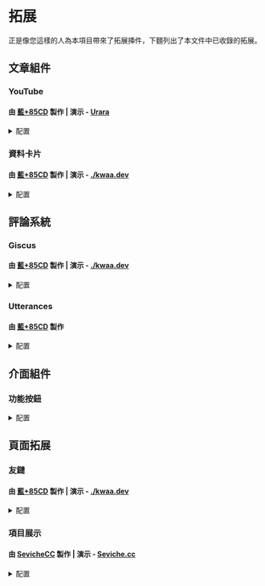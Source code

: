 # 拓展

正是像您這樣的人為本項目帶來了拓展挿件，下麵列出了本文件中已收錄的拓展。

## 文章組件

### YouTube

#### 由 [藍+85CD](https://github.com/kwaa) 製作 | 演示 - [Urara](https://urara-demo.netlify.app/hello-world/elements#svelte-components)

<details>
  <summary>配置</summary>
  
  **✅ 此拓展已包含在 Urara 中，無需額外下載。**

  #### 在使用前需導入組件：

  ```md
  <script>
    import YouTube from '$lib/components/extra/youtube.svelte'
  </script>
  ```

  #### 使用方法：

  ```md
  <YouTube id="<WysuxO4yR04>" />
  ```

  此拓展會在您的文章內展示 [https://www.youtube.com/watch?v=<u>**WysuxO4yR04**</u>](https://www.youtube.com/watch?v=WysuxO4yR04) 視頻。

  您還可以參考使用例源碼：[**urara/+page.svelte.md at main · importantimport/urara**](https://github.com/importantimport/urara/blob/main/urara/hello-world/elements/+page.svelte.md?plain=1#L139)。

</details>

### 資料卡片

#### 由 [藍+85CD](https://github.com/kwaa) 製作 | 演示 - [./kwaa.dev](https://kwaa.dev/about#关于我)

<details>
  <summary>配置</summary>
  
  **⚠ 此拓展尚未包含在 Urara 中，您需要手動下載組件。**

  下載 [**profile.svelte**](https://github.com/importantimport/urara-docs/raw/master/public/extension/profile/profile.svelte) 文件，將其放入 `src/lib/components/extra/` 目錄內。

  #### 在使用前需導入組件：

  ```md
  <script lang="ts">
    import Profile from '$lib/components/extra/profile.svelte'
  </script>
  ```

  #### 使用方法：

  ```md
  <Profile subname="這裡是姓氏" >
    <div class="flex flex-col md:flex-row gap-4 mt-4"></div>
  </Profile>
  ```

  此拓展會在您的文章內展示個人資料卡片，其中頭像、姓名和簡介會跟隨您在 `site.ts` 的設定，您還可以通過 `avatar="<圖片路徑>"` 、 `name="姓名"` 和 ``bio={`簡介`}`` 來手動指定它們：

  ```md
  <Profile name="姓名" avatar="/assets/maskable@512.png" subname="這裡是姓氏" bio={`這裡是簡介。<br>這是第二行簡介。`} >
    <div class="flex flex-col md:flex-row gap-4 mt-4"></div>
  </Profile>
  ```

  您還可以參考使用例源碼：[**blog/+page.svelte.md at main · kwaa/blog**](https://github.com/kwaa/blog/blob/main/urara/about/+page.svelte.md?plain=1#L13)。

</details>

## 評論系統

### Giscus

#### 由 [藍+85CD](https://github.com/kwaa) 製作 | 演示 - [./kwaa.dev](https://kwaa.dev/intro-urara#post-comment)

<details>
  <summary>配置</summary>
  
  **✅ 此拓展已包含在 Urara 中，無需額外下載。**

  #### 使用方法：

  訪問 [**Giscus**](https://giscus.app/zh-CN) 頁面進行配置，按照步驟配置後，您會獲得以下內容：

  ```ts
  <script src="https://giscus.app/client.js"
        data-repo="[在此輸入倉庫]"
        data-repo-id="[在此輸入倉庫 ID]"
        data-category="[在此輸入分類名]"
        data-category-id="[在此輸入分類 ID]"
        data-mapping="pathname"
        data-strict="0"
        data-reactions-enabled="1"
        data-emit-metadata="0"
        data-input-position="top"
        data-theme="preferred_color_scheme"
        data-lang="zh-CN"
        crossorigin="anonymous"
        async>
  </script>
  ```

  接下來，您需要根據需求修改 `src/config/post.ts` 文件：

  ```ts
  import type { PostConfig } from '$lib/types/post'

  export const post: PostConfig = {
    comment: {
      use: ['Giscus', '其他評論系統'],
      style: 'boxed', // 評論系統欄樣式：none / bordered / lifted / boxed
      giscus: {
        repo: '[在此輸入倉庫]',
        repoID: '[在此輸入倉庫 ID]',
        category: '[在此輸入分類名]',
        categoryID: '[在此輸入分類 ID]',
        reactionsEnabled: true, // 表情回應：true / false
        inputPosition: 'top' // 評論框位置：top / bottom
        lang: 'zh-CN', // 語言
        theme: 'preferred_color_scheme' // 主題
      }
    }
  }
  ```

  ⚠ 此拓展為 Giscus 默認啟用了 `pathname` 映射方法與 `lazyload` 加載選項。

  配置完成後，Giscus 既可使用，將顯示在文章末尾後。

  您還可以參考使用例源碼：[**blog/post.ts at main · kwaa/blog**](https://github.com/kwaa/blog/blob/main/src/lib/config/post.ts#L17)。

</details>

### Utterances

#### 由 [藍+85CD](https://github.com/kwaa) 製作

<details>
  <summary>配置</summary>
  
  **✅ 此拓展已包含在 Urara 中，無需額外下載。**

  #### 使用方法：

  訪問 [**Utterances**](https://utteranc.es/) 頁面進行配置，按照步驟配置後，您會獲得以下內容：

  ```ts
  <script src="https://utteranc.es/client.js"
        repo="[在此輸入倉庫]"
        issue-term="pathname"
        theme="preferred-color-scheme"
        crossorigin="anonymous"
        async>
  </script>
  ```

  接下來，您需要根據需求修改 `src/config/post.ts` 文件：

  ```ts
  import type { PostConfig } from '$lib/types/post'

  export const post: PostConfig = {
    comment: {
      use: ['Utterances', '其他評論系統'],
      style: 'boxed', // 評論系統欄樣式：none / bordered / lifted / boxed
      utterances: {
        repo: '[在此輸入倉庫]',
        lable: '', // 標籤
        theme: 'preferred-color-scheme', // 主題
      }
    }
  }
  ```

  ⚠ 此拓展為 Utterances 默認啟用了 `pathname` 映射方法。

  配置完成後，Utterances 既可使用，將顯示在文章末尾後。

</details>

## 介面組件

### 功能按鈕

<details>
  <summary>配置</summary>
  
  **⚠ 這些拓展尚未包含在 Urara 中，您需要手動下載組件。**

  #### 在使用前需下載組件：


  - **回復：[reply.svelte](https://github.com/importantimport/urara-docs/raw/master/public/extension/actions/reply.svelte) - <small>由 [藍+85CD](https://github.com/kwaa) 製作 | 演示 - [./kwaa.dev](https://kwaa.dev/intro-urara)</small>**

  - **分享：[share.svelte](https://github.com/importantimport/urara-docs/raw/master/public/extension/actions/share.svelte) - <small>由 [藍+85CD](https://github.com/kwaa) 製作 | 演示 - [./kwaa.dev](https://kwaa.dev/intro-urara)</small>**
  
  - **翻譯：[translate.svelte](https://github.com/importantimport/urara-docs/raw/master/public/extension/actions/translate.svelte) - <small>由 [藍+85CD](https://github.com/kwaa) 製作 | 演示 - [./kwaa.dev](https://kwaa.dev/intro-urara)</small>**

  在上方下載需要的功能按鈕後，在 `src/lib/components/` 目錄下新建一個名為 `actions` 的文件夾，放入其中。

  #### 使用方法：

  當您完成以上設定後，功能按鈕已可用，需要注意：**此拓展僅在文章頁面寬度足够時才會顯示**。

  您還可以參考使用例源碼：[**blog/src/lib/components/actions at main · kwaa/blog**](https://github.com/kwaa/blog/tree/main/src/lib/components/actions)。

</details>

## 頁面拓展

### 友鏈

#### 由 [藍+85CD](https://github.com/kwaa) 製作 | 演示 - [./kwaa.dev](https://kwaa.dev/friends)

<details>
  <summary>配置</summary>
  
  **⚠ 此拓展尚未包含在 Urara 中，您需要手動下載組件。**

  1. 下載 [**friend.svelte**](https://github.com/importantimport/urara-docs/raw/master/public/extension/friend/friend.svelte) 文件，放入 `src/lib/components/extra/` 目錄。

  2. 下載 [**+page.svelte**](https://github.com/importantimport/urara-docs/raw/master/public/extension/friend/%2Bpage.svelte) 文件，在 `src/routes/` 目錄下新建一個名為 `friends` 的文件夾，放入其中。

  3. 下載 [**friends.ts**](https://github.com/importantimport/urara-docs/raw/master/public/extension/friend/friends.ts) 文件，放入 `src/lib/config/` 目錄。

  4. 安裝 `svelte-bricks` 依賴：

  ```bash
  pnpm add -D svelte-bricks
  ```

  #### 使用方法：

  `friends.ts` 中提供了默認樣式，可以自行替換：
  
  ```ts
  export const friends: Friend[] = [
    {
      id: 'id', // HTML ID
      rel: 'friend', // 連絡人類型：contact / acquaintance / friend
      name: 'Name', // 朋友昵稱
      title: 'Title', // 標題
      avatar: '/favicon.png', // 朋友圖片
      link: 'https://urara-demo.netlify.app/', // 連結
      descr: 'A Descriptions.', // 朋友描述
    }
  ]
  ```

  您還可以參考使用例源碼：[**blog/friends.ts at main · kwaa/blog**](https://github.com/kwaa/blog/blob/main/src/lib/config/friends.ts#L29)。

</details>

### 項目展示

#### 由 [SevicheCC](https://github.com/sevichecc) 製作 | 演示 - [Seviche.cc](https://seviche.cc/projects)

<details>
  <summary>配置</summary>
  
  **⚠ 此拓展尚未包含在 Urara 中，您需要手動下載組件。**

  1. 下載 [**projects.svelte**](https://github.com/importantimport/urara-docs/raw/master/public/extension/project/projects.svelte) 文件，放入 `src/lib/components/extra/` 目錄。

  2. 下載 [**+page.svelte**](https://github.com/importantimport/urara-docs/raw/master/public/extension/project/%2Bpage.svelte) 文件，在 `src/routes/` 目錄下新建一個名為 `projects` 的文件夾，放入其中。

  3. 下載 [**project.ts**](https://github.com/importantimport/urara-docs/raw/master/public/extension/project/project.ts) 文件，放入 `src/lib/config/` 目錄。

  #### 使用方法：

  `projects.ts` 中提供了默認樣式，可以自行替換：
  
  ```ts
  export type Project = {
    id: string
    name: string
    tags?: string[]
    feature?: string
    description?: string
    img: string
    link?: string
  }

  export const projects: Project[] = [
    {
      id: 'urara', // HTML ID
      name: 'Urara', // 項目名
      tags: ['Svelte', 'TypeScript'], // 標籤
      description: // 描述
        "🌸 Sweet, Powerful, IndieWeb-Compatible SvelteKit Blog Starter. [δ](Delta)",
      feature: 'Svelte', // 特點
      img: 'https://github.com/importantimport/urara/raw/main/urara/hello-world/urara.webp',
      link: 'https://github.com/importantimport/urara'
    }
  ]
  ```

  您還可以參考使用例源碼：[**Urara-Blog/projects.ts at main · Sevichecc/Urara-Blog**](https://github.com/Sevichecc/Urara-Blog/blob/main/src/lib/config/projects.ts#L11)。

</details>